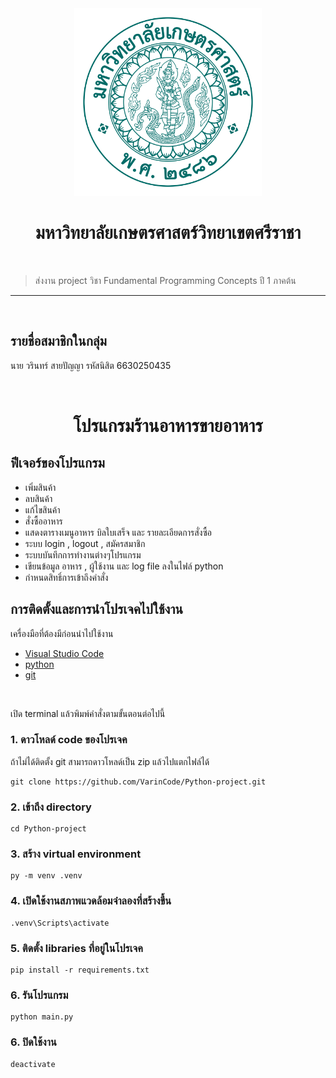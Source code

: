 <div align="center">
  <img src="./img/KU.png" width="300px" height="300px">
  <h1><b>มหาวิทยาลัยเกษตรศาสตร์วิทยาเขตศรีราชา</b></h1>
  <br>
</div>

> ส่งงาน project วิชา Fundamental Programming Concepts ปี 1 ภาคต้น 
<hr>

<div>
  <br>
  <h2>รายชื่อสมาชิกในกลุ่ม</h2>
  <p>นาย วรินทร์ สายปัญญา รหัสนิสิต 6630250435</p>
  <br>
</div>

<h1 align="center">โปรแกรมร้านอาหารขายอาหาร</h1>

<h2>ฟีเจอร์ของโปรแกรม</h2>
<ul>
  <li>เพิ่มสินค้า</li>
  <li>ลบสินค้า</li>
  <li>แก้ไขสินค้า</li>
  <li>สั่งซื้ออาหาร</li>
  <li>แสดงตารางเมนูอาหาร บิลใบเสร็จ และ รายละเอียดการสั่งซื้อ</li>
  <li>ระบบ login , logout , สมัครสมาชิก</li>
  <li>ระบบบันทึกการทำงานต่างๆโปรแกรม</li>
  <li>เขียนข้อมูล อาหาร , ผู้ใช้งาน และ log file ลงในไฟล์ python</li>
  <li>กำหนดสิทธิ์การเข้าถึงคำสั่ง</li>
</ul>

## การติดตั้งและการนำโปรเจคไปใช้งาน

<div>
  <p>เครื่องมือที่ต้องมีก่อนนำไปใช้งาน</p>
  <ul>
    <li><a href="https://code.visualstudio.com/download">Visual Studio Code</a></li>   
    <li><a href="https://www.python.org/downloads/">python</a></li>    
    <li><a href="https://git-scm.com/downloads">git</a></li>
  </ul>
  <br>
</div>

<p>เปิด terminal แล้วพิมพ์คำสั่งตามขั้นตอนต่อไปนี้</p>

### 1. ดาวโหลด์ code ของโปรเจค
ถ้าไม่ได้ติดตั้ง git สามารถดาวโหลด์เป็น zip แล้วไปแตกไฟล์ได้
```
git clone https://github.com/VarinCode/Python-project.git
```

### 2. เข้าถึง directory
```
cd Python-project
```

### 3. สร้าง virtual environment
```
py -m venv .venv
```

### 4. เปิดใช้งานสภาพแวดล้อมจำลองที่สร้างขึ้น
```
.venv\Scripts\activate
```

### 5. ติดตั้ง libraries ที่อยู่ในโปรเจค
```
pip install -r requirements.txt
```

### 6. รันโปรแกรม
```
python main.py
```

### 6. ปิดใช้งาน
```
deactivate
```
